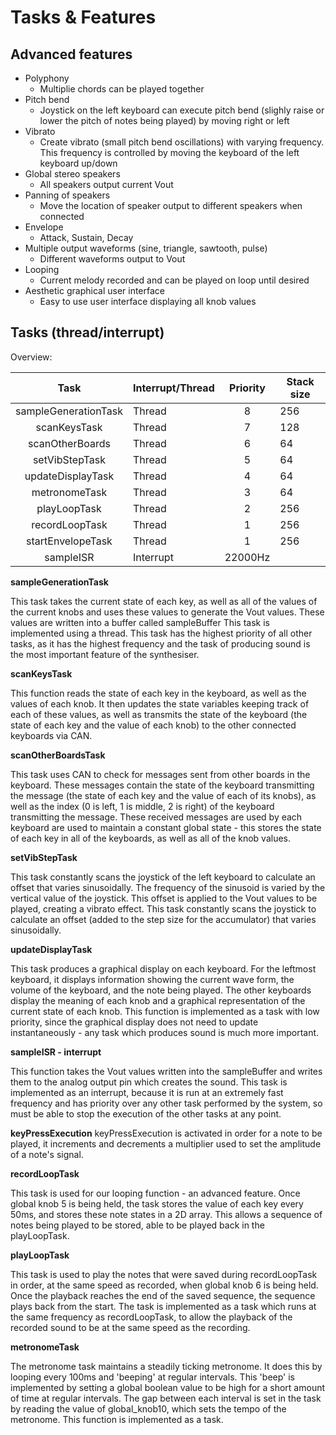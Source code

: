 # Tasks & Features

## Advanced features 

- Polyphony
  - Multiplie chords can be played together   
- Pitch bend
  - Joystick on the left keyboard can execute pitch bend (slighly raise or lower the pitch of notes being played) by moving right or left
- Vibrato
  - Create vibrato (small pitch bend oscillations) with varying frequency. This frequency is controlled by moving the keyboard of the left keyboard up/down
- Global stereo speakers
  - All speakers output current Vout
- Panning of speakers
  - Move the location of speaker output to different speakers when connected 
- Envelope
  - Attack, Sustain, Decay 
- Multiple output waveforms (sine, triangle, sawtooth, pulse)
  - Different waveforms output to Vout 
- Looping
  - Current melody recorded and can be played on loop until desired 
- Aesthetic graphical user interface
  - Easy to use user interface displaying all knob values 

## Tasks (thread/interrupt)
Overview: 

|         Task         | Interrupt/Thread | Priority | Stack size |
|:--------------------:|------------------|:--------:|------------|
| sampleGenerationTask | Thread           |     8    | 256        |
|     scanKeysTask     | Thread           |     7    | 128        |
| scanOtherBoards      | Thread           | 6        | 64         |
| setVibStepTask       | Thread           | 5        | 64         |
|   updateDisplayTask  | Thread           |     4    | 64         |
| metronomeTask        | Thread           | 3        | 64         |
| playLoopTask         | Thread           | 2        | 256        |
|    recordLoopTask    | Thread           |     1    | 256        |
| startEnvelopeTask    | Thread           | 1        | 256        |
|       sampleISR      | Interrupt        |  22000Hz |            |

******sampleGenerationTask******

This task takes the current state of each key, as well as all of the values of the current knobs and uses these values to generate the Vout values. These values are written into a buffer called sampleBuffer This task is implemented using a thread. This task has the highest priority of all other tasks, as it has the highest frequency and the task of producing sound is the most important feature of the synthesiser.

************************scanKeysTask************************

This function reads the state of each key in the keyboard, as well as the values of each knob. It then updates the state variables keeping track of each of these values, as well as transmits the state of the keyboard (the state of each key and the value of each knob) to the other connected keyboards via CAN. 

******scanOtherBoardsTask******

This task uses CAN to check for messages sent from other boards in the keyboard. These messages contain the state of the keyboard transmitting the message (the state of each key and the value of each of its knobs), as well as the index (0 is left, 1 is middle, 2 is right) of the keyboard transmitting the message. These received messages are used by each keyboard are used to maintain a constant global state - this stores the state of each key in all of the keyboards, as well as all of the knob values.

**************************setVibStepTask**************************

This task constantly scans the joystick of the left keyboard to calculate an offset that varies sinusoidally. The frequency of the sinusoid is varied by the vertical value of the joystick. This offset is applied to the Vout values to be played, creating a vibrato effect.
This task constantly scans the joystick to calculate an offset (added to the step size for the accumulator) that varies sinusoidally.

**************************updateDisplayTask**************************

This task produces a graphical display on each keyboard. For the leftmost keyboard, it displays information showing the current wave form, the volume of the keyboard, and the note being played. The other keyboards display the meaning of each knob and a graphical representation of the current state of each knob. This function is implemented as a task with low priority, since the graphical display does not need to update instantaneously - any task which produces sound is much more important.

********sampleISR - interrupt********

This function takes the Vout values written into the sampleBuffer and writes them to the analog output pin which creates the sound. This task is implemented as an interrupt, because it is run at an extremely fast frequency and has priority over any other task performed by the system, so must be able to stop the execution of the other tasks at any point.


**************************keyPressExecution**************************
keyPressExecution is activated in order for a note to be played, it increments and decrements a multiplier used to set the amplitude of a note's signal.


**************************recordLoopTask**************************

This task is used for our looping function - an advanced feature. Once global knob 5 is being held, the task stores the value of each key every 50ms, and stores these note states in a 2D array. This allows a sequence of notes being played to be stored, able to be played back in the playLoopTask.


**************************playLoopTask**************************

This task is used to play the notes that were saved during recordLoopTask in order, at the same speed as recorded, when global knob 6 is being held. Once the playback reaches the end of the saved sequence, the sequence plays back from the start. The task is implemented as a task which runs at the same frequency as recordLoopTask, to allow the playback of the recorded sound to be at the same speed as the recording.



**************************metronomeTask**************************
 
The metronome task maintains a steadily ticking metronome. It does this by looping every 100ms and 'beeping' at regular intervals. This 'beep' is implemented by setting a global boolean value to be high for a short amount of time at regular intervals. The gap between each interval is set in the task by reading the value of global_knob10, which sets the tempo of the metronome. This function is implemented as a task.